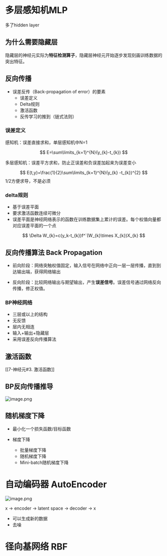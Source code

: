 
# 多层感知机MLP

多了hidden layer

## 为什么需要隐藏层

隐藏层的神经元实际为**特征检测算子**，隐藏层神经元开始逐步发现刻画训练数据的突出特征。

## 反向传播

- 误差反传（Back-propagation of error）的要素
	- 误差定义
	- Delta规则
	- 激活函数
	- 反传学习的推到（链式法则）

### 误差定义

感知机：误差直接求和，单层感知机中N=1

$$
E=\sum\limits_{k=1}^{N}(y_{k}-t_{k})
$$

多层感知机：误差平方求和，防止正误差和负误差加起来为误差变小

$$
E(t,y)=\frac{1}{2}\sum\limits_{k=1}^{N}(y_{k} -t_{k})^{2}
$$
 1/2方便求导，不是必须

### delta规则

- 基于误差平面
- 要求激活函数连续可微分
- 误差平面是神经网络表示的函数在训练数据集上累计的误差。每个权值向量都对应误差平面的一个点

$$
\Delta W_{k}=c(y_k-t_{k})f^`(W_{k}\times X_{k})X_{k}
$$

## 反向传播算法 Back Propagation

- 前向阶段：网络突触权值固定，输入信号在网络中正向一层一层传播，直到到达输出端，获得网络输出

- 反向阶段：比较网络输出与期望输出，产生**误差信号**。误差信号通过网络反向传播，修正权值。

### BP神经网络

- 三层或以上的结构
- 无反馈
- 层内无相连
- 输入+输出+隐藏层
- 采用误差反向传播算法

## 激活函数

[[7-神经元#3. 激活函数]]

## BP反向传播推导

![image.png](https://chillcharlie-img.oss-cn-hangzhou.aliyuncs.com/image%2F2023%2F11%2F14%2F19-50-11-07d38c65d0e4e233cd1f6c8c0311fd4a-20231114195010-79d6c9.png)

## 随机梯度下降

- 最小化一个损失函数/目标函数

- 梯度下降
	- 批量梯度下降
	- 随机梯度下降
	- Mini-batch随机梯度下降


# 自动编码器 AutoEncoder

![image.png](https://chillcharlie-img.oss-cn-hangzhou.aliyuncs.com/image%2F2023%2F11%2F14%2F21-05-12-50677609ada91a4e88c32ece33c3bc6b-20231114210511-112107.png)

x -> encoder -> latent space -> decoder -> x

- 可以生成新的数据
- 去噪
# 径向基网络 RBF